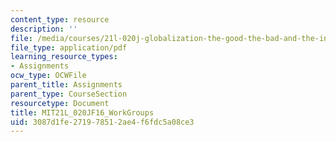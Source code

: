 ```yaml
---
content_type: resource
description: ''
file: /media/courses/21l-020j-globalization-the-good-the-bad-and-the-in-between-fall-2016/3087d1fe271978512ae4f6fdc5a08ce3_MIT21L_020JF16_WorkGroups.pdf
file_type: application/pdf
learning_resource_types:
- Assignments
ocw_type: OCWFile
parent_title: Assignments
parent_type: CourseSection
resourcetype: Document
title: MIT21L_020JF16_WorkGroups
uid: 3087d1fe-2719-7851-2ae4-f6fdc5a08ce3
---
```

